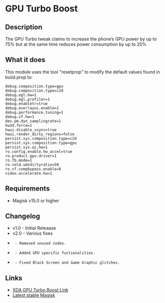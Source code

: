 # GPU Turbo Boost
## Description
The GPU Turbo tweak claims to increase the phone’s GPU power by up to 75% but at the same time reduces power consumption by up to 25%

## What it does
This module uses the tool "resetprop" to modify the default values found in build.prop to:

	debug.composition.type=gpu
	debug.composition.type=c2d
	debug.egl.hw=1
	debug.egl.profiler=1
	debug.enabletr=true
	debug.overlayui.enable=1
	debug.performance.tuning=1
	debug.sf.hw=1
	dev.pm.dyn_samplingrate=1
	hw3d.force=1
	hwui.disable_vsync=true
	hwui.render_dirty_regions=false
	persist.sys.composition.type=c2d
	persist.sys.composition.type=gpu
	persist.sys.ui.hw=1
	ro.config.enable.hw_accel=true
	ro.product.gpu.driver=1
	ro.fb.mode=1
	ro.vold.umsdirtyratio=50
	ro.sf.compbypass.enable=0
	video.accelerate.hw=1

## Requirements
* Magisk v15.0 or higher

## Changelog 
* v1.0 - Initial Releaase
* v2.0 - Various fixes
*      - Removed unused codes.
*      - Added GPU specific fuctionalities.
*      - Fixed Black Screen and Game Graphic glitches.

## Links
* <a href="https://forum.xda-developers.com/apps/magisk/module-gpu-turbo-boost-t3808541">XDA GPU Turbo Boost Link</a>
* <a href="http://www.tiny.cc/latestmagisk">Latest stable Magisk</a>
